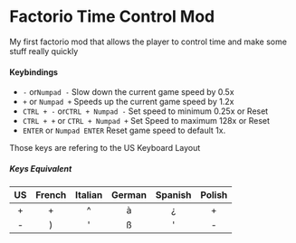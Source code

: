 # Factorio Time Control Mod

My first factorio mod that allows the player to control time and make some stuff really quickly

#### Keybindings

- `-` or`Numpad -` Slow down the current game speed by 0.5x
- `+` or `Numpad +` Speeds up the current game speed by 1.2x
- `CTRL + -` or`CTRL + Numpad -` Set speed to minimum 0.25x or Reset
- `CTRL + +` or `CTRL + Numpad +` Set Speed to maximum 128x or Reset
- `ENTER` or `Numpad ENTER` Reset game speed to default 1x.

Those keys are refering to the US Keyboard Layout

##### Keys Equivalent

|  US  | French | Italian | German | Spanish | Polish |
| :--: | :----: | :-----: | :----: | :-----: | :----: |
|  +   |   +    |    ^    |   à    |    ¿    |   +    |
|  -   |   )    |    '    |   ß    |    '    |   -    |


